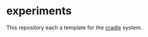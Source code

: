 # experiments

This repository each a template for the [cradle](https://github.com/cvxgrp/cradle)
system.
